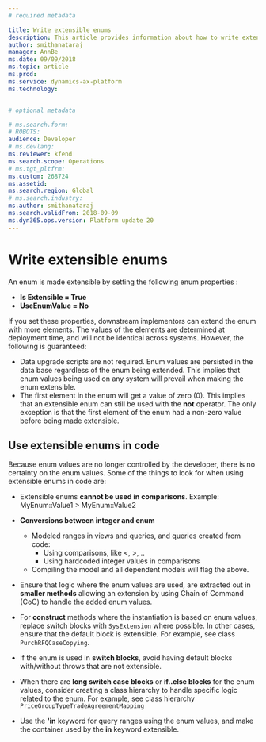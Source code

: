 ```yaml
---
# required metadata

title: Write extensible enums
description: This article provides information about how to write extensible enums.
author: smithanataraj
manager: AnnBe
ms.date: 09/09/2018
ms.topic: article
ms.prod: 
ms.service: dynamics-ax-platform
ms.technology: 


# optional metadata

# ms.search.form: 
# ROBOTS: 
audience: Developer
# ms.devlang: 
ms.reviewer: kfend
ms.search.scope: Operations
# ms.tgt_pltfrm: 
ms.custom: 268724
ms.assetid: 
ms.search.region: Global
# ms.search.industry: 
ms.author: smithanataraj
ms.search.validFrom: 2018-09-09
ms.dyn365.ops.version: Platform update 20
---
```


# Write extensible enums

An enum is made extensible by setting the following enum properties :
+ **Is Extensible = True**
+ **UseEnumValue = No**

If you set these properties, downstream implementors can extend the enum with more elements. The values of the elements are determined at deployment time, and will not be identical across systems. However, the following is guaranteed:

- Data upgrade scripts are not required. Enum values are persisted in the data base regardless of the enum being extended. This implies that enum values being used on any system will prevail when making the enum extensible.
- The first element in the enum will get a value of zero (0). This implies that an extensible enum can still be used with the **not** operator. The only exception is that the first element of the enum had a non-zero value before being made extensible.
	
## Use extensible enums in code
Because enum values are no longer controlled by the developer, there is no certainty on the enum values. Some of the things to look for when using extensible enums in code are:

+ Extensible enums **cannot be used in comparisons**. Example: MyEnum::Value1 > MyEnum::Value2
+ **Conversions between integer and enum**
  - Modeled ranges in views and queries, and queries created from code: 
      - Using comparisons, like <, >, .. 
      - Using hardcoded integer values in comparisons 
  - Compiling the model and all dependent models will flag the above.
	
+ Ensure that logic where the enum values are used, are extracted out in **smaller methods** allowing an extension by using Chain of Command (CoC) to handle the added enum values.
+ For **construct** methods where the instantiation is based on enum values, replace switch blocks with ```SysExtension``` where possible. In other cases, ensure that the default block is extensible. For example, see class ```PurchRFQCaseCopying```.
+ If the enum is used in **switch blocks**, avoid having default blocks with/without throws that are not extensible. 
+ When there are **long switch case blocks** or **if..else blocks** for the enum values, consider creating a class hierarchy to handle specific logic related to the enum. For example, see class hierarchy ```PriceGroupTypeTradeAgreementMapping```
+ Use the **'in** keyword for query ranges using the enum values, and make the container used by the **in** keyword extensible.
